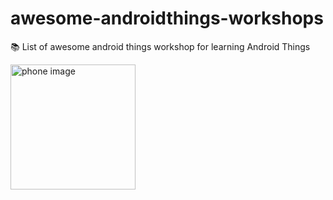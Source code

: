 # awesome-androidthings-workshops
📚 List of awesome android things workshop for learning Android Things

<img src="art/android-things.png" alt="phone image" width="200px"/>
